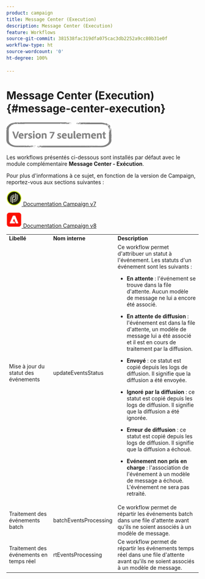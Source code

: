 ```yaml
---
product: campaign
title: Message Center (Execution)
description: Message Center (Execution)
feature: Workflows
source-git-commit: 381538fac319dfa075cac3db2252a9cc80b31e0f
workflow-type: ht
source-wordcount: '0'
ht-degree: 100%

---
```



# Message Center (Execution){#message-center-execution}

![](../../assets/v7-only.svg)

Les workflows présentés ci-dessous sont installés par défaut avec le module complémentaire **Message Center - Exécution**.

Pour plus d&#39;informations à ce sujet, en fonction de la version de Campaign, reportez-vous aux sections suivantes :

![](assets/do-not-localize/v7.jpeg)[  Documentation Campaign v7](../../message-center/using/about-transactional-messaging.md)

![](assets/do-not-localize/v8.png)[  Documentation Campaign v8](https://experienceleague.adobe.com/docs/campaign/campaign-v8/send/transactional.html?lang=fr)

<table> 
 <tbody> 
  <tr> 
   <td> <strong>Libellé</strong><br /> </td> 
   <td> <strong>Nom interne</strong><br /> </td> 
   <td> <strong>Description</strong><br /> </td> 
  </tr> 
  <tr> 
   <td> <span class="uicontrol">Mise à jour du statut des événements</span> <br /> </td> 
   <td> <span class="uicontrol">updateEventsStatus</span> <br /> </td> 
   <td> Ce workflow permet d'attribuer un statut à l'événement. Les statuts d'un événement sont les suivants :<br /> 
    <ul> 
     <li> <p><strong>En attente</strong> : l'événement se trouve dans la file d'attente. Aucun modèle de message ne lui a encore été associé.</p> </li> 
     <li> <p><strong>En attente de diffusion</strong> : l'événement est dans la file d'attente, un modèle de message lui a été associé et il est en cours de traitement par la diffusion.</p> </li> 
     <li> <p><strong>Envoyé</strong> : ce statut est copié depuis les logs de diffusion. Il signifie que la diffusion a été envoyée.</p> </li> 
     <li> <p><strong>Ignoré par la diffusion</strong> : ce statut est copié depuis les logs de diffusion. Il signifie que la diffusion a été ignorée.</p> </li> 
     <li> <p><strong>Erreur de diffusion</strong> : ce statut est copié depuis les logs de diffusion. Il signifie que la diffusion a échoué.</p> </li> 
     <li> <p><strong>Evénement non pris en charge</strong> : l'association de l'événement à un modèle de message a échoué. L'événement ne sera pas retraité.</p> </li> 
    </ul> </td> 
  </tr> 
  <tr> 
   <td> <span class="uicontrol">Traitement des événements batch</span> <br /> </td> 
   <td> <span class="uicontrol">batchEventsProcessing</span> <br /> </td> 
   <td> Ce workflow permet de répartir les événements batch dans une file d'attente avant qu'ils ne soient associés à un modèle de message. <br /> </td> 
  </tr> 
  <tr> 
   <td> <span class="uicontrol">Traitement des événements en temps réel</span> <br /> </td> 
   <td> <span class="uicontrol">rtEventsProcessing</span> <br /> </td> 
   <td> Ce workflow permet de répartir les événements temps réel dans une file d'attente avant qu'ils ne soient associés à un modèle de message. <br /> </td> 
  </tr> 
 </tbody> 
</table>


